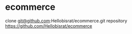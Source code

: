 # ecommerce
<bisrat mengesha>



















clone git@github.com:Hellobisrat/ecommerce.git
repository https://github.com/Hellobisrat/ecommerce